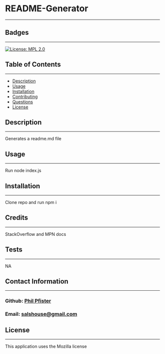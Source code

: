 # README-Generator
  -------------------
  ## Badges
  -------------------
  [![License: MPL 2.0](https://img.shields.io/badge/License-MPL_2.0-brightgreen.svg)](https://opensource.org/licenses/MPL-2.0)  
  ## Table of Contents  
  ----------------------
  - [Description](#description) 
  - [Usage](#usage)  
  - [Installation](#installation)   
  - [Contributing](#contributing)  
  - [Questions](#questions)
  - [License](#license)
    

  ## Description  
  -------------------
  Generates a readme.md file

  ## Usage  
  ------------
  Run node index.js
 
  ## Installation  
  -------------------
  Clone repo and run npm i

  ## Credits 
  ------------------
  StackOverflow and MPN docs

  ## Tests
  ------------------
  NA

  ## Contact Information
  -------------------------
  ### Github: [Phil Pfister](https://github.com/phil-pfister)
  ### Email: salshouse@gmail.com

  
  ## License 
-------------- 
This application uses the Mozilla license
  

